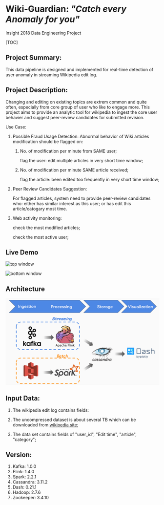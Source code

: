 # Wiki-Guardian:  *"Catch every Anomaly for you"*

Insight 2018 Data Engineering Project

[TOC]



## Project Summary:

This data pipeline is designed and implemented for real-time detection of user anomaly in streaming Wikipedia edit log.



## Project Description:

Changing and editing on existing topics are extrem common and quite often, especially from core group of user who like to engage more. This project aims to provide an analytic tool for wikipedia to ingest the core user behavier and suggest peer-review candidates for submitted revision.

Use Case:

1. Possible Fraud Usage Detection: Abnormal behavior of Wiki articles modification should be flagged on:

	1. No. of modification per minute from SAME user;
	
		flag the user: edit multiple articles in very short time window;

	2. No. of modification per minute SAME article received;  
	
		flag the article: been edited too frequently in very short time window;

2. Peer Review Candidates Suggestion: 

	For flagged articles, system need to provide peer-review candidates who: either has similar interest as this user; or has edit this article/catogary most time.

3. Web activity monitoring:

	check the most modified articles;

	check the most active user;
	
	



## Live Demo

![top window](https://github.com/kaenyyh/Insight_project_2018b/blob/master/images/topwindow12.gif)

![bottom window](https://github.com/kaenyyh/Insight_project_2018b/blob/master/images/bottomwindow10.gif)



## Architecture

![arch](images/arch2.png)

## Input Data:

1. The wikipedia edit log contains fields:

   

   

2. The uncompressed dataset is about several TB which can be downloaded from [wikipedia site](https://en.wikipedia.org/wiki/Wikipedia:Database_download);

3. The data set contains fields of "user_id", "Edit time", "article", "category";

## Version:

1. Kafka: 1.0.0
2. Flink: 1.4.0
3. Spark: 2.2.1
4. Cassandra: 3.11.2
5. Dash: 0.21.1
6. Hadoop: 2.7.6
7. Zookeeper: 3.4.10


